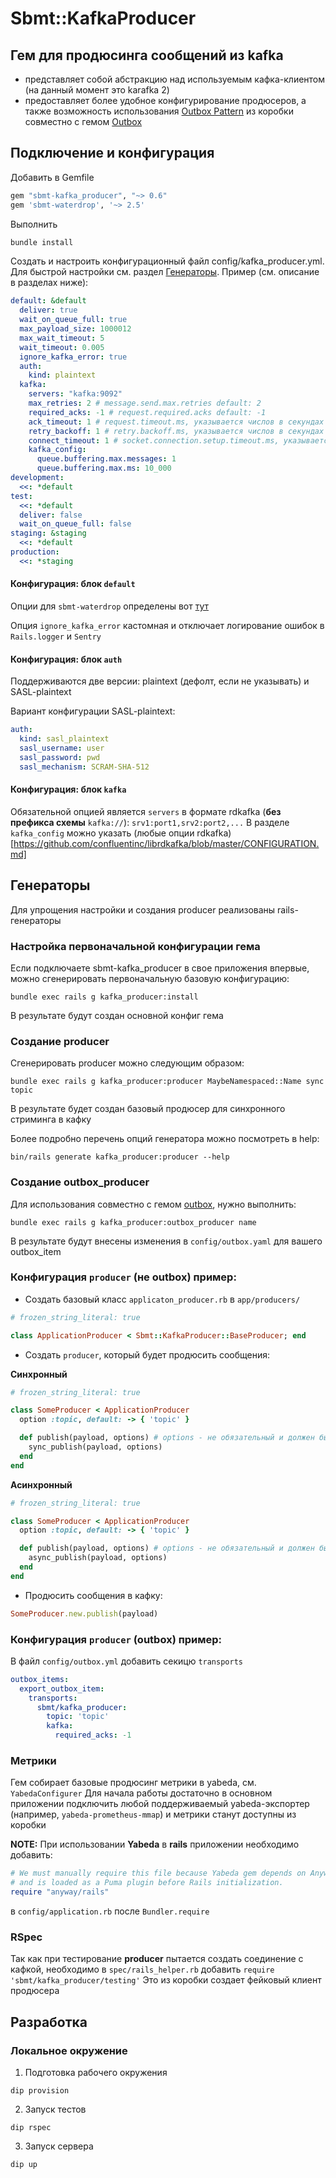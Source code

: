 # Sbmt::KafkaProducer


## Гем для продюсинга сообщений из kafka

- представляет собой абстракцию над используемым кафка-клиентом (на данный момент это karafka 2)
- предоставляет более удобное конфигурирование продюсеров, а также возможность использования [Outbox Pattern](https://gitlab.sbmt.io/paas/rfc/-/tree/master/text/paas-2219-outbox) из коробки совместно с гемом [Outbox](https://gitlab.sbmt.io/nstmrt/rubygems/outbox)

## Подключение и конфигурация

Добавить в Gemfile
```ruby
gem "sbmt-kafka_producer", "~> 0.6"
gem 'sbmt-waterdrop', '~> 2.5'
```

Выполнить
```bash
bundle install
```

Создать и настроить конфигурационный файл config/kafka_producer.yml.
Для быстрой настройки см. раздел [Генераторы](#генераторы).
Пример (см. описание в разделах ниже):

```yaml
default: &default
  deliver: true
  wait_on_queue_full: true
  max_payload_size: 1000012
  max_wait_timeout: 5
  wait_timeout: 0.005
  ignore_kafka_error: true
  auth:
    kind: plaintext
  kafka:
    servers: "kafka:9092"
    max_retries: 2 # message.send.max.retries default: 2
    required_acks: -1 # request.required.acks default: -1
    ack_timeout: 1 # request.timeout.ms, указывается числов в секундах default: 1
    retry_backoff: 1 # retry.backoff.ms, указывается числов в секундах default: 1
    connect_timeout: 1 # socket.connection.setup.timeout.ms, указывается числов в секундах default: 1
    kafka_config:
      queue.buffering.max.messages: 1
      queue.buffering.max.ms: 10_000
development:
  <<: *default 
test:
  <<: *default
  deliver: false
  wait_on_queue_full: false
staging: &staging
  <<: *default
production:
  <<: *staging
```

#### Конфигурация: блок `default`

Опции для `sbmt-waterdrop` определены вот [тут](https://github.com/karafka/waterdrop/blob/master/lib/waterdrop/config.rb#L25)

Опция `ignore_kafka_error` кастомная и отключает логирование ошибок в `Rails.logger` и `Sentry`

#### Конфигурация: блок `auth`

Поддерживаются две версии: plaintext (дефолт, если не указывать) и SASL-plaintext

Вариант конфигурации SASL-plaintext:
```yaml
auth:
  kind: sasl_plaintext
  sasl_username: user
  sasl_password: pwd
  sasl_mechanism: SCRAM-SHA-512
```

#### Конфигурация: блок `kafka`

Обязательной опцией является `servers` в формате rdkafka (**без префикса схемы** `kafka://`): `srv1:port1,srv2:port2,...`
В разделе `kafka_config` можно указать (любые опции rdkafka)[https://github.com/confluentinc/librdkafka/blob/master/CONFIGURATION.md]

## Генераторы

Для упрощения настройки и создания producer реализованы rails-генераторы

### Настройка первоначальной конфигурации гема

Если подключаете sbmt-kafka_producer в свое приложения впервые, можно сгенерировать первоначальную базовую конфигурацию:

```shell
bundle exec rails g kafka_producer:install
```

В результате будут создан основной конфиг гема

### Создание producer

Сгенерировать producer можно следующим образом:

```shell
bundle exec rails g kafka_producer:producer MaybeNamespaced::Name sync topic
```

В результате будет создан базовый продюсер для синхронного стриминга в кафку

Более подробно перечень опций генератора можно посмотреть в help:

```shell
bin/rails generate kafka_producer:producer --help
```

### Создание outbox_producer

Для использования совместно с гемом [outbox](https://gitlab.sbmt.io/nstmrt/rubygems/outbox), нужно выполнить:

```shell
bundle exec rails g kafka_producer:outbox_producer name
```

В результате будут внесены изменения в `config/outbox.yaml` для вашего outbox_item

### Конфигурация `producer` (не outbox) пример:

- Создать базовый класс `applicaton_producer.rb` в `app/producers/`

```ruby
# frozen_string_literal: true

class ApplicationProducer < Sbmt::KafkaProducer::BaseProducer; end
```

- Создать `producer`, который будет продюсить сообщения:

**Синхронный**
```ruby
# frozen_string_literal: true

class SomeProducer < ApplicationProducer
  option :topic, default: -> { 'topic' }

  def publish(payload, options) # options - не обязательный и должен быть в виде хэша
    sync_publish(payload, options)
  end
end
```

**Асинхронный**
```ruby
# frozen_string_literal: true

class SomeProducer < ApplicationProducer
  option :topic, default: -> { 'topic' }

  def publish(payload, options) # options - не обязательный и должен быть в виде хэша
    async_publish(payload, options)
  end
end
```

- Продюсить сообщения в кафку:

```ruby
SomeProducer.new.publish(payload)
```

### Конфигурация `producer` (outbox) пример:

В файл `config/outbox.yml` добавить секицю `transports`

```yaml
outbox_items:
  export_outbox_item:
    transports:
      sbmt/kafka_producer:
        topic: 'topic'
        kafka:
          required_acks: -1
```

### Метрики

Гем собирает базовые продюсинг метрики в yabeda, см. `YabedaConfigurer`
Для начала работы достаточно в основном приложении подключить любой поддерживаемый yabeda-экспортер (например, `yabeda-prometheus-mmap`) и метрики станут доступны из коробки

**NOTE:** При использовании **Yabeda** в **rails** приложении необходимо добавить:

```ruby
# We must manually require this file because Yabeda gem depends on Anyway gem
# and is loaded as a Puma plugin before Rails initialization.
require "anyway/rails"
```

в `config/application.rb` после `Bundler.require`

### RSpec

Так как при тестирование **producer** пытается создать соединение с кафкой, необходимо в `spec/rails_helper.rb` добавить `require 'sbmt/kafka_producer/testing'`
Это из коробки создает фейковый клиент продюсера

## Разработка

### Локальное окружение

1. Подготовка рабочего окружения
```shell
dip provision
```
2. Запуск тестов
```shell
dip rspec
```
3. Запуск сервера
```shell
dip up
```
